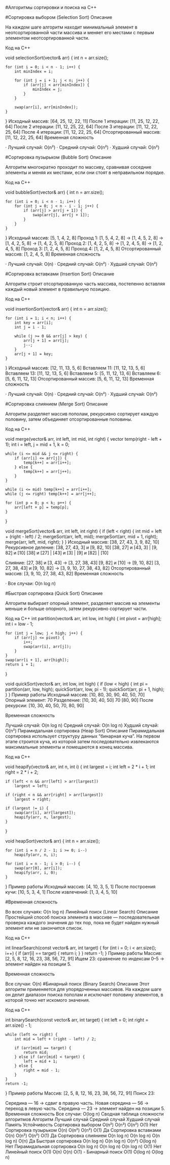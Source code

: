 #Алгоритмы сортировки и поиска на C++

#Сортировка выбором (Selection Sort)
Описание

На каждом шаге алгоритм находит минимальный элемент в неотсортированной части массива и меняет его местами с первым элементом неотсортированной части.

Код на C++

void selectionSort(vector<int>& arr) {
    int n = arr.size();
    
    for (int i = 0; i < n - 1; i++) {
        int minIndex = i;
        
        for (int j = i + 1; j < n; j++) {
            if (arr[j] < arr[minIndex]) {
                minIndex = j;
            }
        }
        
        swap(arr[i], arr[minIndex]);
    }
}
Исходный массив: [64, 25, 12, 22, 11]
После 1 итерации: [11, 25, 12, 22, 64]
После 2 итерации: [11, 12, 25, 22, 64]
После 3 итерации: [11, 12, 22, 25, 64]
После 4 итерации: [11, 12, 22, 25, 64]
Отсортированный массив: [11, 12, 22, 25, 64]
Временная сложность

· Лучший случай: O(n²) · Средний случай: O(n²) · Худший случай: O(n²)

#Сортировка пузырьком (Bubble Sort)
Описание

Алгоритм многократно проходит по массиву, сравнивая соседние элементы и меняя их местами, если они стоят в неправильном порядке.

Код на C++

void bubbleSort(vector<int>& arr) {
    int n = arr.size();
    
    for (int i = 0; i < n - 1; i++) {
        for (int j = 0; j < n - i - 1; j++) {
            if (arr[j] > arr[j + 1]) {
                swap(arr[j], arr[j + 1]);
            }
        }
    }
}
Исходный массив: [5, 1, 4, 2, 8]
Проход 1: [1, 5, 4, 2, 8] -> [1, 4, 5, 2, 8] -> [1, 4, 2, 5, 8] -> [1, 4, 2, 5, 8]
Проход 2: [1, 4, 2, 5, 8] -> [1, 2, 4, 5, 8] -> [1, 2, 4, 5, 8]
Проход 3: [1, 2, 4, 5, 8]
Проход 4: [1, 2, 4, 5, 8]
Отсортированный массив: [1, 2, 4, 5, 8]
Временная сложность

· Лучший случай: O(n) · Средний случай: O(n²) · Худший случай: O(n²)

#Сортировка вставками (Insertion Sort)
Описание

Алгоритм строит отсортированную часть массива, постепенно вставляя каждый новый элемент в правильную позицию.

Код на C++

void insertionSort(vector<int>& arr) {
    int n = arr.size();
    
    for (int i = 1; i < n; i++) {
        int key = arr[i];
        int j = i - 1;
        
        while (j >= 0 && arr[j] > key) {
            arr[j + 1] = arr[j];
            j--;
        }
        arr[j + 1] = key;
    }
}
Исходный массив: [12, 11, 13, 5, 6]
Вставляем 11: [11, 12, 13, 5, 6]
Вставляем 13: [11, 12, 13, 5, 6]
Вставляем 5: [5, 11, 12, 13, 6]
Вставляем 6: [5, 6, 11, 12, 13]
Отсортированный массив: [5, 6, 11, 12, 13]
Временная сложность

· Лучший случай: O(n) · Средний случай: O(n²) · Худший случай: O(n²)

#Сортировка слиянием (Merge Sort)
Описание

Алгоритм разделяет массив пополам, рекурсивно сортирует каждую половину, затем объединяет отсортированные половины.

Код на C++

void merge(vector<int>& arr, int left, int mid, int right) {
    vector<int> temp(right - left + 1);
    int i = left, j = mid + 1, k = 0;
    
    while (i <= mid && j <= right) {
        if (arr[i] <= arr[j]) {
            temp[k++] = arr[i++];
        } else {
            temp[k++] = arr[j++];
        }
    }
    
    while (i <= mid) temp[k++] = arr[i++];
    while (j <= right) temp[k++] = arr[j++];
    
    for (int p = 0; p < k; p++) {
        arr[left + p] = temp[p];
    }
}

void mergeSort(vector<int>& arr, int left, int right) {
    if (left < right) {
        int mid = left + (right - left) / 2;
        mergeSort(arr, left, mid);
        mergeSort(arr, mid + 1, right);
        merge(arr, left, mid, right);
    }
}
Исходный массив: [38, 27, 43, 3, 9, 82, 10]
Рекурсивное деление:
[38, 27, 43, 3] и [9, 82, 10]
[38, 27] и [43, 3] | [9, 82] и [10]
[38] и [27] | [43] и [3] | [9] и [82] | [10]

Слияние:
[27, 38] и [3, 43] -> [3, 27, 38, 43]
[9, 82] и [10] -> [9, 10, 82]
[3, 27, 38, 43] и [9, 10, 82] -> [3, 9, 10, 27, 38, 43, 82]
Отсортированный массив: [3, 9, 10, 27, 38, 43, 82]
Временная сложность

· Все случаи: O(n log n)

#Быстрая сортировка (Quick Sort)
Описание

Алгоритм выбирает опорный элемент, разделяет массив на элементы меньше и больше опорного, затем рекурсивно сортирует части.

Код на C++
int partition(vector<int>& arr, int low, int high) {
    int pivot = arr[high];
    int i = low - 1;
    
    for (int j = low; j < high; j++) {
        if (arr[j] <= pivot) {
            i++;
            swap(arr[i], arr[j]);
        }
    }
    swap(arr[i + 1], arr[high]);
    return i + 1;
}

void quickSort(vector<int>& arr, int low, int high) {
    if (low < high) {
        int pi = partition(arr, low, high);
        quickSort(arr, low, pi - 1);
        quickSort(arr, pi + 1, high);
    }
}
Пример работы
Исходный массив: [10, 80, 30, 90, 40, 50, 70]
Опорный элемент: 70
Разделение: [10, 30, 40, 50] 70 [80, 90]
После рекурсии: [10, 30, 40, 50, 70, 80, 90]

Временная сложность

Лучший случай: O(n log n)
Средний случай: O(n log n)
Худший случай: O(n²)
Пирамидальная сортировка (Heap Sort)
Описание
Пирамидальная сортировка использует структуру данных “бинарная куча”. На первом этапе строится куча, из которой затем последовательно извлекаются максимальные элементы и помещаются в конец массива.

Код на C++

void heapify(vector<int>& arr, int n, int i) {
    int largest = i;
    int left = 2 * i + 1;
    int right = 2 * i + 2;
    
    if (left < n && arr[left] > arr[largest])
        largest = left;
    
    if (right < n && arr[right] > arr[largest])
        largest = right;
    
    if (largest != i) {
        swap(arr[i], arr[largest]);
        heapify(arr, n, largest);
    }
}

void heapSort(vector<int>& arr) {
    int n = arr.size();
    
    for (int i = n / 2 - 1; i >= 0; i--)
        heapify(arr, n, i);
    
    for (int i = n - 1; i > 0; i--) {
        swap(arr[0], arr[i]);
        heapify(arr, i, 0);
    }
}
Пример работы
Исходный массив: [4, 10, 3, 5, 1]
После построения кучи: [10, 5, 3, 4, 1]
После извлечений: [1, 3, 4, 5, 10]

#Временная сложность

Во всех случаях: O(n log n)
Линейный поиск (Linear Search)
Описание
Простейший способ поиска элемента в массиве — последовательная проверка каждого значения до тех пор, пока не будет найден нужный элемент или не закончится список.

Код на C++

int linearSearch(const vector<int>& arr, int target) {
    for (int i = 0; i < arr.size(); i++) {
        if (arr[i] == target) {
            return i;
        }
    }
    return -1;
}
Пример работы
Массив: [2, 5, 8, 12, 16, 23, 38, 56, 72, 91]
Ищем 23: сравнение по индексам 0–5 → элемент найден на позиции 5.

Временная сложность

Все случаи: O(n)
#Бинарный поиск (Binary Search)
Описание
Этот алгоритм применяется для упорядоченных массивов. На каждом шаге он делит диапазон поиска пополам и исключает половину элементов, в которой точно нет искомого значения.

Код на C++

int binarySearch(const vector<int>& arr, int target) {
    int left = 0;
    int right = arr.size() - 1;
    
    while (left <= right) {
        int mid = left + (right - left) / 2;
        
        if (arr[mid] == target) {
            return mid;
        } else if (arr[mid] < target) {
            left = mid + 1;
        } else {
            right = mid - 1;
        }
    }
    return -1;
}
Пример работы
Массив: [2, 5, 8, 12, 16, 23, 38, 56, 72, 91]
Поиск 23:

Середина — 16 → сдвиг в правую часть.
Новая середина — 56 → переход в левую часть.
Середина — 23 → элемент найден на позиции 5.
Временная сложность
Все случаи: O(log n)
Сводная таблица сложности алгоритмов
Алгоритм	Лучший случай	Средний случай	Худший случай	Память	Устойчивость
Сортировка выбором	O(n²)	O(n²)	O(n²)	O(1)	Нет
Сортировка пузырьком	O(n)	O(n²)	O(n²)	O(1)	Да
Сортировка вставками	O(n)	O(n²)	O(n²)	O(1)	Да
Сортировка слиянием	O(n log n)	O(n log n)	O(n log n)	O(n)	Да
Быстрая сортировка	O(n log n)	O(n log n)	O(n²)	O(log n)	Нет
Пирамидальная сортировка	O(n log n)	O(n log n)	O(n log n)	O(1)	Нет
Линейный поиск	O(1)	O(n)	O(n)	O(1)	-
Бинарный поиск	O(1)	O(log n)	O(log n)
